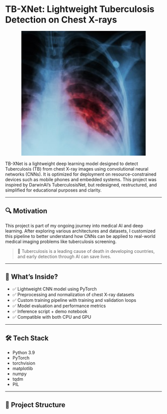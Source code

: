 # TB-XNet: Lightweight Tuberculosis Detection on Chest X-rays

<p align="center">
  <img src="assets/Tuberculosis.jpg" width="400"/>
</p>

TB-XNet is a lightweight deep learning model designed to detect Tuberculosis (TB) from chest X-ray images using convolutional neural networks (CNNs). It is optimized for deployment on resource-constrained devices such as mobile phones and embedded systems. This project was inspired by DarwinAI’s TuberculosisNet, but redesigned, restructured, and simplified for educational purposes and clarity.

---

## 🔍 Motivation

This project is part of my ongoing journey into medical AI and deep learning. After exploring various architectures and datasets, I customized this pipeline to better understand how CNNs can be applied to real-world medical imaging problems like tuberculosis screening.

> 🚨 Tuberculosis is a leading cause of death in developing countries, and early detection through AI can save lives.

---

## 🧠 What’s Inside?

- ✅ Lightweight CNN model using PyTorch
- ✅ Preprocessing and normalization of chest X-ray datasets
- ✅ Custom training pipeline with training and validation loops
- ✅ Model evaluation and performance metrics
- ✅ Inference script + demo notebook
- ✅ Compatible with both CPU and GPU

---

## 🛠️ Tech Stack

- Python 3.9
- PyTorch
- torchvision
- matplotlib
- numpy
- tqdm
- PIL

---

## 📂 Project Structure

